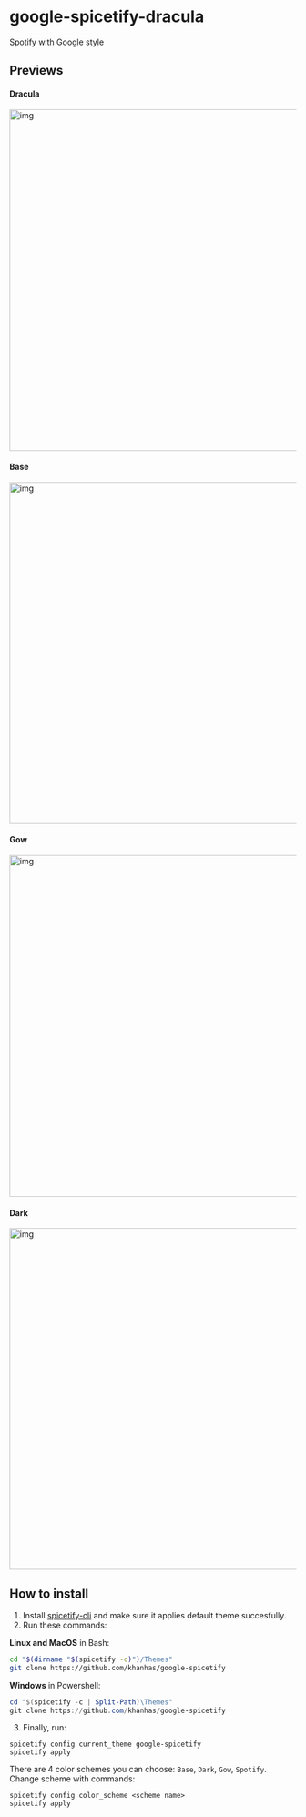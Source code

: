 # google-spicetify-dracula
Spotify with Google style

## Previews

#### Dracula
<img src="https://i.imgur.com/JERZla4.png" alt="img" align="center" width="600px">

#### Base
<img src="https://i.imgur.com/qguGx46.png" alt="img" align="center" width="600px">

#### Gow
<img src="https://i.imgur.com/XBnjRgk.png" alt="img" align="center" width="600px">

#### Dark
<img src="https://i.imgur.com/k6cIQik.png" alt="img" align="center" width="600px">

## How to install
1. Install [spicetify-cli](https://github.com/khanhas/spicetify-cli) and make sure it applies default theme succesfully.
2. Run these commands:
  
**Linux and MacOS** in Bash:
```bash
cd "$(dirname "$(spicetify -c)")/Themes"
git clone https://github.com/khanhas/google-spicetify
```

**Windows** in Powershell:
```powershell
cd "$(spicetify -c | Split-Path)\Themes"
git clone https://github.com/khanhas/google-spicetify
```

3. Finally, run:
```
spicetify config current_theme google-spicetify
spicetify apply
```

There are 4 color schemes you can choose: `Base`, `Dark`, `Gow`, `Spotify`. Change scheme with commands:
```
spicetify config color_scheme <scheme name>
spicetify apply
```

